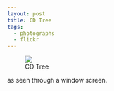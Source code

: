 ```yaml
---
layout: post
title: CD Tree
tags:
  - photographs
  - flickr
---
```


<figure>
  <a href="https://www.flickr.com/photos/inkdroid/54727200695/">
    <img class="img-fluid" src="https://live.staticflickr.com/65535/54727200695_fda39696c0_c.jpg">
  </a>
  <figcaption>
    CD Tree
  </figcaption>
</figure>

<p>as seen through a window screen.</p>
